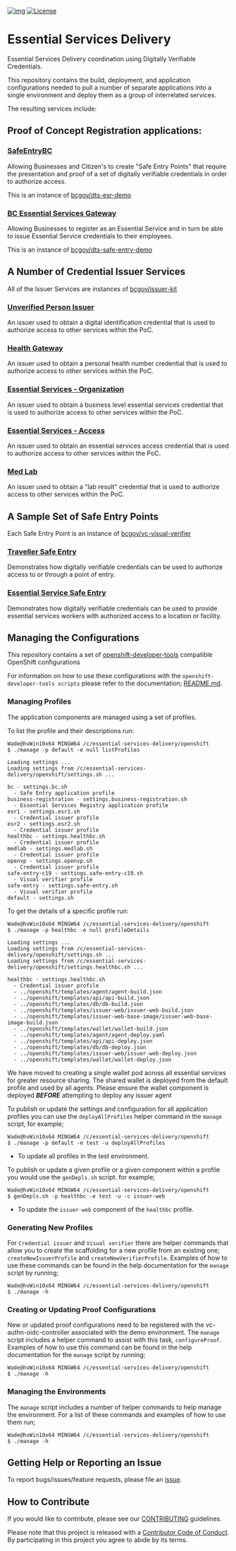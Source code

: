 [![img](https://img.shields.io/badge/Lifecycle-Maturing-007EC6)](https://github.com/bcgov/repomountie/blob/master/doc/lifecycle-badges.md)
[![License](https://img.shields.io/badge/License-Apache%202.0-blue.svg)](LICENSE)

# Essential Services Delivery
Essential Services Delivery coordination using Digitally Verifiable Credentials.

This repository contains the build, deployment, and application configurations needed to pull a number of separate applications into a single environment and deploy them as a group of interrelated services.

The resulting services include:

## Proof of Concept Registration applications:
### [SafeEntryBC](https://safeentrybc.vonx.io/)

Allowing Businesses and Citizen's to create "Safe Entry Points" that require the presentation and proof of a set of digitally verifiable credentials in order to authorize access.

This is an instance of [bcgov/dts-esr-demo](https://github.com/bcgov/dts-esr-demo)

### [BC Essential Services Gateway](https://esg.vonx.io/)

Allowing Businesses to register as an Essential Service and in turn be able to issue Essential Service credentials to their employees.

This is an instance of [bcgov/dts-safe-entry-demo](https://github.com/bcgov/dts-safe-entry-demo)

## A Number of Credential Issuer Services

All of the Issuer Services are instances of [bcgov/issuer-kit](https://github.com/bcgov/issuer-kit)

### [Unverified Person Issuer](https://openvp-issuer.pathfinder.gov.bc.ca/)

An issuer used to obtain a digital identification credential that is used to authorize access to other services within the PoC.

### [Health Gateway](https://healthbc-issuer.pathfinder.gov.bc.ca/)

An issuer used to obtain a personal health number credential that is used to authorize access to other services within the PoC.

### [Essential Services - Organization](https://esr1-issuer.pathfinder.gov.bc.ca/)

An issuer used to obtain a business level essential services credential that is used to authorize access to other services within the PoC.

### [Essential Services - Access](https://esr2-issuer.pathfinder.gov.bc.ca/)

An issuer used to obtain an essential services access credential that is used to authorize access to other services within the PoC.

### [Med Lab](https://medlab-issuer.pathfinder.gov.bc.ca/)

An issuer used to obtain a "lab result" credential that is used to authorize access to other services within the PoC.

## A Sample Set of Safe Entry Points

Each Safe Entry Point is an instance of [bcgov/vc-visual-verifier](https://github.com/bcgov/vc-visual-verifier)

### [Traveller Safe Entry](https://lngpipeline-camp.vonx.io/)

Demonstrates how digitally verifiable credentials can be used to authorize access to or through a point of entry.

### [Essential Service Safe Entry](https://long-term-care-facility.vonx.io/)

Demonstrates how digitally verifiable credentials can be used to provide essential services workers with authorized access to a location or facility.

## Managing the Configurations

This repository contains a set of [openshift-developer-tools](https://github.com/BCDevOps/openshift-developer-tools/tree/master/bin) compatible OpenShift configurations

For information on how to use these configurations with the `openshift-developer-tools scripts` please refer to the documentation; [README.md](https://github.com/BCDevOps/openshift-developer-tools/blob/master/bin/README.md).

### Managing Profiles
The application components are managed using a set of profiles.

To list the profile and their descriptions run:
```
Wade@hvWin10x64 MINGW64 /c/essential-services-delivery/openshift
$ ./manage -p default -e null listProfiles

Loading settings ...
Loading settings from /c/essential-services-delivery/openshift/settings.sh ...

bc - settings.bc.sh
  - Safe Entry application profile
business-registration - settings.business-registration.sh
  - Essential Services Registry application profile
esr1 - settings.esr1.sh
  - Credential issuer profile
esr2 - settings.esr2.sh
  - Credential issuer profile
healthbc - settings.healthbc.sh
  - Credential issuer profile
medlab - settings.medlab.sh
  - Credential issuer profile
openvp - settings.openvp.sh
  - Credential issuer profile
safe-entry-c19 - settings.safe-entry-c19.sh
  - Visual verifier profile
safe-entry - settings.safe-entry.sh
  - Visual verifier profile
default - settings.sh
```

To get the details of a specific profile run:
```
Wade@hvWin10x64 MINGW64 /c/essential-services-delivery/openshift
$ ./manage -p healthbc -e null profileDetails

Loading settings ...
Loading settings from /c/essential-services-delivery/openshift/settings.sh ...
Loading settings from /c/essential-services-delivery/openshift/settings.healthbc.sh ...

healthbc - settings.healthbc.sh
  - Credential issuer profile
  - ../openshift/templates/agent/agent-build.json
  - ../openshift/templates/api/api-build.json
  - ../openshift/templates/db/db-build.json
  - ../openshift/templates/issuer-web/issuer-web-build.json
  - ../openshift/templates/issuer-web-base-image/issuer-web-base-image-build.json
  - ../openshift/templates/wallet/wallet-build.json
  - ../openshift/templates/agent/agent-deploy.yaml
  - ../openshift/templates/api/api-deploy.json
  - ../openshift/templates/db/db-deploy.json
  - ../openshift/templates/issuer-web/issuer-web-deploy.json
  - ../openshift/templates/wallet/wallet-deploy.json
```
We have moved to creating a single wallet pod across all essential services for greater resource sharing. The shared wallet is deployed from the default profile and used by all agents. Please ensure the wallet component is deployed ***BEFORE*** attempting to deploy any issuer agent

To publish or update the settings and configuration for all application profiles you can use the `deployAllProfiles` helper command in the `manage` script, for example;
```
Wade@hvWin10x64 MINGW64 /c/essential-services-delivery/openshift
$ ./manage -p default -e test -u deployAllProfiles
```
- To update all profiles in the test environment.

To publish or update a given profile or a given component within a profile you would use the `genDepls.sh` script. for example;
```
Wade@hvWin10x64 MINGW64 /c/essential-services-delivery/openshift
$ genDepls.sh -p healthbc -e test -u -c issuer-web
```
- To update the `issuer-web` component of the `healthbc` profile.

### Generating New Profiles

For `Credential issuer` and `Visual verifier` there are helper commands that allow you to create the scaffolding for a new profile from an existing one; `createNewIssuerProfile` and `createNewVerifierProfile`.  Examples of how to use these commands can be found in the help documentation for the `manage` script by running;
```
Wade@hvWin10x64 MINGW64 /c/essential-services-delivery/openshift
$ ./manage -h
```

### Creating or Updating Proof Configurations

New or updated proof configurations need to be registered with the vc-authn-oidc-controller associated with the demo environment.  The `manage` script includes a helper command to assist with this task, `configureProof`.  Examples of how to use this command can be found in the help documentation for the `manage` script by running;
```
Wade@hvWin10x64 MINGW64 /c/essential-services-delivery/openshift
$ ./manage -h
```

### Managing the Environments

The `manage` script includes a number of helper commands to help manage the environment.  For a list of these commands and examples of how to use them run;

```
Wade@hvWin10x64 MINGW64 /c/essential-services-delivery/openshift
$ ./manage -h
```

## Getting Help or Reporting an Issue

To report bugs/issues/feature requests, please file an [issue](../../issues).

## How to Contribute

If you would like to contribute, please see our [CONTRIBUTING](./CONTRIBUTING.md) guidelines.

Please note that this project is released with a [Contributor Code of Conduct](./CODE_OF_CONDUCT.md). 
By participating in this project you agree to abide by its terms.